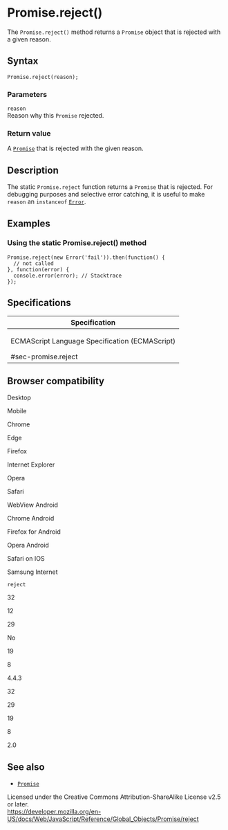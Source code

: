 Promise.reject()
================

The `Promise.reject()` method returns a `Promise` object that is rejected with a given reason.

Syntax
------

    Promise.reject(reason);

### Parameters

`reason`  
Reason why this `Promise` rejected.

### Return value

A [`Promise`](../promise) that is rejected with the given reason.

Description
-----------

The static `Promise.reject` function returns a `Promise` that is rejected. For debugging purposes and selective error catching, it is useful to make `reason` an `instanceof` [`Error`](../error).

Examples
--------

### Using the static Promise.reject() method

    Promise.reject(new Error('fail')).then(function() {
      // not called
    }, function(error) {
      console.error(error); // Stacktrace
    });

Specifications
--------------

<table><colgroup><col style="width: 100%" /></colgroup><thead><tr class="header"><th>Specification</th></tr></thead><tbody><tr class="odd"><td><p>ECMAScript Language Specification (ECMAScript)<br />
</p><span class="small">#sec-promise.reject</span></td></tr></tbody></table>

Browser compatibility
---------------------

Desktop

Mobile

Chrome

Edge

Firefox

Internet Explorer

Opera

Safari

WebView Android

Chrome Android

Firefox for Android

Opera Android

Safari on IOS

Samsung Internet

`reject`

32

12

29

No

19

8

4.4.3

32

29

19

8

2.0

See also
--------

-   [`Promise`](../promise)

Licensed under the Creative Commons Attribution-ShareAlike License v2.5 or later.  
<a href="https://developer.mozilla.org/en-US/docs/Web/JavaScript/Reference/Global_Objects/Promise/reject" class="_attribution-link">https://developer.mozilla.org/en-US/docs/Web/JavaScript/Reference/Global_Objects/Promise/reject</a>
